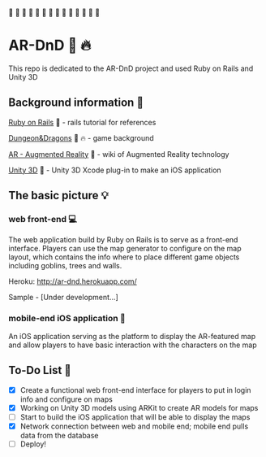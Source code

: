 :gem: :gem: :gem: :gem: :gem: :gem: :gem: :gem: :gem: :gem: :gem: :gem: :gem: :gem:

# AR-DnD :dragon: :fire:

This repo is dedicated to the AR-DnD project and used Ruby on Rails and Unity 3D

## Background information :book:

[Ruby on Rails](https://www.railstutorial.org/book) :blue_book: - rails tutorial for references

[Dungeon&Dragons](http://dnd.wizards.com/) :dragon: :fire: - game background

[AR - Augmented Reality](https://en.wikipedia.org/wiki/Augmented_reality) :rainbow: - wiki of Augmented Reality technology

[Unity 3D](https://www.youtube.com/watch?v=2cjnzFEBBiA) :rocket: - Unity 3D Xcode plug-in to make an iOS application

## The basic picture :bulb:

### web front-end :computer:

The web application build by Ruby on Rails is to serve as a front-end interface. Players can use the map generator to configure on the map layout, which contains the info where to place different game objects including goblins, trees and walls.

Heroku: http://ar-dnd.herokuapp.com/

Sample - [Under development...]

### mobile-end iOS application :iphone:

An iOS application serving as the platform to display the AR-featured map and allow players to have basic interaction with the characters on the map

## To-Do List :pencil:

- [X] Create a functional web front-end interface for players to put in login info and configure on maps
- [X] Working on Unity 3D models using ARKit to create AR models for maps
- [ ] Start to build the iOS application that will be able to display the maps
- [X] Network connection between web and mobile end; mobile end pulls data from the database
- [ ] Deploy!

